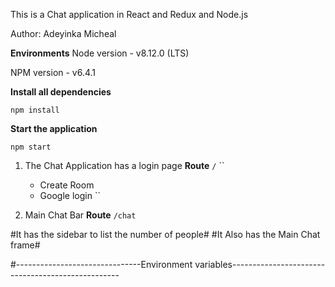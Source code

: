 This is a Chat application in React and Redux and Node.js

Author: Adeyinka Micheal

**Environments**
Node version - v8.12.0 (LTS)

NPM version - v6.4.1

**Install all dependencies**
```
npm install
```
**Start the application**
```
npm start
```

1) The Chat Application has a login page
**Route**
``
/
``
``
    - Create Room
    - Google login 
``

2) Main Chat Bar
**Route**
``
/chat
``

#It has the sidebar to list the number of people#
#It Also has the Main Chat frame#


#-------------------------------Environment variables--------------------------------------------------


